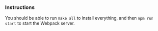 ### Instructions

You should be able to run `make all` to install everything, and then `npm run start` to start the Webpack server.
